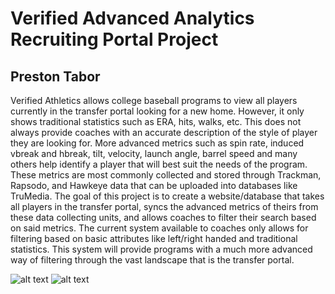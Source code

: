 # Verified Advanced Analytics Recruiting Portal Project
## Preston Tabor

Verified Athletics allows college baseball programs to view all players currently in the transfer portal looking for a new home. However, it only shows traditional statistics such as ERA, hits, walks, etc. This does not always provide coaches with an accurate description of the style of player they are looking for. More advanced metrics such as spin rate, induced vbreak and hbreak, tilt, velocity, launch angle, barrel speed and many others help identify a player that will best suit the needs of the program. These metrics are most commonly collected and stored through Trackman, Rapsodo, and Hawkeye data that can be uploaded into databases like TruMedia. The goal of this project is to create a website/database that takes all players in the transfer portal, syncs the advanced metrics of theirs from these data collecting units, and allows coaches to filter their search based on said metrics. The current system available to coaches only allows for filtering based on basic attributes like left/right handed and traditional statistics. This system will provide programs with a much more advanced way of filtering through the vast landscape that is the transfer portal.

![alt text](<img width="554" height="91" alt="verified athletics pic" src="https://github.com/user-attachments/assets/ef474f05-9dae-4781-8c67-3cdf20d86f6b" />)
![alt text](<img width="430" height="117" alt="trackmanExample" src="https://github.com/user-attachments/assets/874f14d5-0fcf-4171-8c9d-7e8a4f9df9b6" />)

